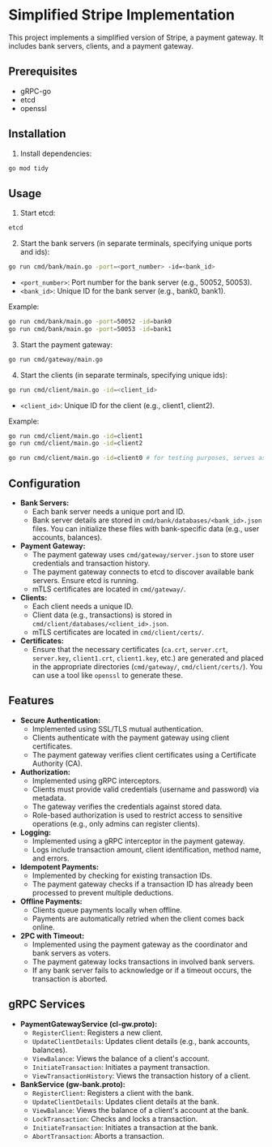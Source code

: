 #   Simplified Stripe Implementation

This project implements a simplified version of Stripe, a payment gateway. It includes bank servers, clients, and a payment gateway.

##   Prerequisites

* gRPC-go
* etcd
* openssl

##   Installation

1.  Install dependencies:

```bash
go mod tidy
```

##   Usage

1.  Start etcd:

```bash
etcd
```

2.  Start the bank servers (in separate terminals, specifying unique ports and ids):

```bash
go run cmd/bank/main.go -port=<port_number> -id=<bank_id>
```

* `<port_number>`: Port number for the bank server (e.g., 50052, 50053).
* `<bank_id>`: Unique ID for the bank server (e.g., bank0, bank1).

Example:

```bash
go run cmd/bank/main.go -port=50052 -id=bank0
go run cmd/bank/main.go -port=50053 -id=bank1
```

3.  Start the payment gateway:

```bash
go run cmd/gateway/main.go
```

4.  Start the clients (in separate terminals, specifying unique ids):

```bash
go run cmd/client/main.go -id=<client_id>
```

* `<client_id>`: Unique ID for the client (e.g., client1, client2).

Example:

```bash
go run cmd/client/main.go -id=client1
go run cmd/client/main.go -id=client2

go run cmd/client/main.go -id=client0 # for testing purposes, serves as an admin client
```

##   Configuration

* **Bank Servers:**
    * Each bank server needs a unique port and ID.
    * Bank server details are stored in `cmd/bank/databases/<bank_id>.json` files. You can initialize these files with bank-specific data (e.g., user accounts, balances).
* **Payment Gateway:**
    * The payment gateway uses `cmd/gateway/server.json` to store user credentials and transaction history.
    * The payment gateway connects to etcd to discover available bank servers. Ensure etcd is running.
    * mTLS certificates are located in `cmd/gateway/`.
* **Clients:**
    * Each client needs a unique ID.
    * Client data (e.g., transactions) is stored in `cmd/client/databases/<client_id>.json`.
    * mTLS certificates are located in `cmd/client/certs/`.
* **Certificates:**
    * Ensure that the necessary certificates (`ca.crt`, `server.crt`, `server.key`, `client1.crt`, `client1.key`, etc.) are generated and placed in the appropriate directories (`cmd/gateway/`, `cmd/client/certs/`). You can use a tool like `openssl` to generate these.

##   Features

* **Secure Authentication:**
    * Implemented using SSL/TLS mutual authentication.
    * Clients authenticate with the payment gateway using client certificates.
    * The payment gateway verifies client certificates using a Certificate Authority (CA).
* **Authorization:**
    * Implemented using gRPC interceptors.
    * Clients must provide valid credentials (username and password) via metadata.
    * The gateway verifies the credentials against stored data.
    * Role-based authorization is used to restrict access to sensitive operations (e.g., only admins can register clients).
* **Logging:**
    * Implemented using a gRPC interceptor in the payment gateway.
    * Logs include transaction amount, client identification, method name, and errors.
* **Idempotent Payments:**
    * Implemented by checking for existing transaction IDs.
    * The payment gateway checks if a transaction ID has already been processed to prevent multiple deductions.
* **Offline Payments:**
    * Clients queue payments locally when offline.
    * Payments are automatically retried when the client comes back online.
* **2PC with Timeout:**
    * Implemented using the payment gateway as the coordinator and bank servers as voters.
    * The payment gateway locks transactions in involved bank servers.
    * If any bank server fails to acknowledge or if a timeout occurs, the transaction is aborted.

##   gRPC Services

* **PaymentGatewayService (cl-gw.proto):**
    * `RegisterClient`: Registers a new client.
    * `UpdateClientDetails`: Updates client details (e.g., bank accounts, balances).
    * `ViewBalance`: Views the balance of a client's account.
    * `InitiateTransaction`: Initiates a payment transaction.
    * `ViewTransactionHistory`: Views the transaction history of a client.
* **BankService (gw-bank.proto):**
    * `RegisterClient`: Registers a client with the bank.
    * `UpdateClientDetails`: Updates client details at the bank.
    * `ViewBalance`: Views the balance of a client's account at the bank.
    * `LockTransaction`: Checks and locks a transaction.
    * `InitiateTransaction`: Initiates a transaction at the bank.
    * `AbortTransaction`: Aborts a transaction.
